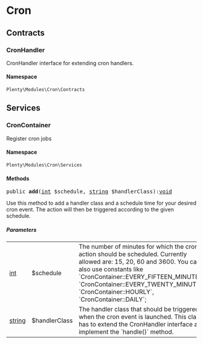 

# Cron<a name="cron_cron"></a>
    
## Contracts<a name="cron_cron_contracts"></a>
### CronHandler<a name="cron_contracts_cronhandler"></a>

CronHandler interface for extending cron handlers.


#### Namespace

`Plenty\Modules\Cron\Contracts`




## Services<a name="cron_cron_services"></a>
### CronContainer<a name="cron_services_croncontainer"></a>

Register cron jobs


#### Namespace

`Plenty\Modules\Cron\Services`





#### Methods

<pre>public <strong>add</strong>(<a target="_blank" href="http://php.net/int">int</a> $schedule, <a target="_blank" href="http://php.net/string">string</a> $handlerClass):<a href="miscellaneous#miscellaneous__void">void</a>
</pre>

    
Use this method to add a handler class and a schedule time for your desired cron event. The action will then be triggered according to the given schedule.
    
##### <strong>Parameters</strong>
    
<table class="table table-condensed">    <tr>
        <td><a target="_blank" href="http://php.net/int">int</a></td>
        <td>$schedule</td>
        <td>The number of minutes for which the cron action should be scheduled. Currently allowed are: 15, 20, 60 and 3600. You can also use constants like `CronContainer::EVERY_FIFTEEN_MINUTES`, `CronContainer::EVERY_TWENTY_MINUTES`, `CronContainer::HOURLY`, `CronContainer::DAILY`;</td>
    </tr>
    <tr>
        <td><a target="_blank" href="http://php.net/string">string</a></td>
        <td>$handlerClass</td>
        <td>The handler class that should be triggered when the cron event is launched. This class has to extend the CronHandler interface and implement the `handle()` method.</td>
    </tr>
</table>


